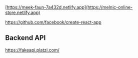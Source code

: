 
[https://meek-faun-7a432d.netlify.app](https://melnic-online-store.netlify.app)

https://github.com/facebook/create-react-app

## Backend API

https://fakeapi.platzi.com/
